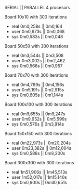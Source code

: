 SERIAL                                       || PARALLEL 4 procesors

Board 10x10 with 300 iterations
- real	0m0,258s                             ||     0m0,164
- user	0m0,673s                             ||    0m0,068
- sys	  0m0,583s                             ||     0m0,048

Board 50x50 with 300 iterations
- real	0m3,544s                             ||     0m3,508
- user	0m3,002s                             ||     0m2,462
- sys	  0m0,566s                             ||     0m0,957 

Board 70x70 with 300 iterations
- real	0m4,769s                             ||     0m4,156s
- user	0m5,191s                             ||     0m2,915s
- sys	  0m0,605s                             ||     0m1,144s

Board 100x100 with 300 iterations
- real	0m9,655s                             ||     0m9,247s
- user	0m9,952s                             ||     0m5,599s
- sys	  0m0,576s                             ||     0m3,814s

Board 150x150 with 300 iterations
- real	0m22,973s                            ||     0m20,204s
- user	0m23,382s                            ||     0m12,004s
- sys	  0m0,588s                             ||     0m8,200s

Board 300x300 with 300 iterations
- real	1m51,906s                            ||     1m45,513s
- user	1m52,017s                            ||     1m15,140s
- sys	  0m0,900s                             ||     0m30,651s
